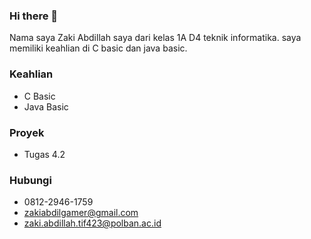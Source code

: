 ### Hi there 👋
Nama saya Zaki Abdillah saya dari kelas 1A D4 teknik informatika. saya memiliki keahlian di C basic dan java basic.
### Keahlian
- C Basic
- Java Basic
### Proyek
- Tugas 4.2
### Hubungi
- 0812-2946-1759
- zakiabdilgamer@gmail.com
- zaki.abdillah.tif423@polban.ac.id

<!--
**zakiabdil/zakiabdil** is a ✨ _special_ ✨ repository because its `README.md` (this file) appears on your GitHub profile.

Here are some ideas to get you started:

- 🔭 I’m currently working on ...
- 🌱 I’m currently learning ...
- 👯 I’m looking to collaborate on ...
- 🤔 I’m looking for help with ...
- 💬 Ask me about ...
- 📫 How to reach me: ...
- 😄 Pronouns: ...
- ⚡ Fun fact: ...
-->
